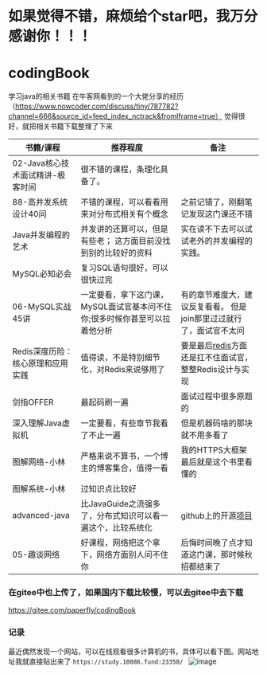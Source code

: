 # 如果觉得不错，麻烦给个star吧，我万分感谢你！！！
# codingBook

学习java的相关书籍
在牛客网看到的一个大佬分享的经历（https://www.nowcoder.com/discuss/tiny/787782?channel=666&source_id=feed_index_nctrack&fromIframe=true）
觉得很好，就把相关书籍下载整理了下来

| 书籍/课程                         | 推荐程度                                                     | 备注                                                         |
| --------------------------------- | ------------------------------------------------------------ | ------------------------------------------------------------ |
| 02-Java核心技术面试精讲-极客时间  | 很不错的课程，条理化具备了。                                 |                                                              |
|88-高并发系统设计40问	            |不错的课程，可以看看用来对分布式相关有个概念	                  |之前记错了，刚翻笔记发现这门课还不错                          |
| Java并发编程的艺术                | 并发讲的还算可以，但是有些老； 这方面目前没找到别的比较好的资料 | 实在读不下去可以试试老外的并发编程的实践。                   |
| MySQL必知必会                     | 复习SQL语句很好，可以很快过完                                |                                                              |
| 06-MySQL实战45讲                  | 一定要看，拿下这门课，MySQL面试官基本问不住你;很多时候你甚至可以拉着他分析 | 有的章节难度大，建议反复看看。 但是join那里过过就行了，面试官不太问 |
| Redis深度历险：核心原理和应用实践 | 值得读，不是特别细节化，对Redis来说够用了                    | 要是最后[redis](https://www.nowcoder.com/jump/super-jump/word?word=redis)方面还是扛不住面试官，整整Redis设计与实现 |
| 剑指OFFER                         | 最起码刷一遍                                                 | 面试过程中很多原题的                                         |
| 深入理解Java虚拟机                | 一定要看，有些章节我看了不止一遍                             | 但是机器码啥的那块就不用多看了                               |
| 图解网络-小林                     | 严格来说不算书，一个博主的博客集合，值得一看                 | 我的HTTPS大框架最后就是这个书里看懂的                        |
| 图解系统-小林                     | 过知识点比较好                                               |                                                              |
| advanced-java                     | 比JavaGuide之流强多了，分布式知识可以看一遍这个，比较系统化  | github上的开源[项目](https://www.nowcoder.com/jump/super-jump/word?word=项目) |
| 05-趣谈网络                       | 好课程，网络把这个拿下，网络方面别人问不住你                 | 后悔时间晚了点才知道这门课，那时候秋招都结束了               |

### 在gitee中也上传了，如果国内下载比较慢，可以去gitee中去下载  
https://gitee.com/paperfly/codingBook
### 记录
最近偶然发现一个网站，可以在线观看很多计算机的书，具体可以看下图。网站地址我就直接贴出来了  `https://study.10086.fund:23350/ `
![image](https://user-images.githubusercontent.com/62205559/140094135-59bcf86d-aa74-4e64-8148-7cadd66982c1.png)

